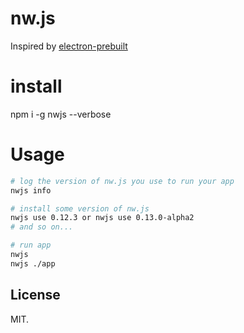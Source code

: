 # nw.js

Inspired by [electron-prebuilt](https://github.com/mafintosh/electron-prebuilt)

# install

npm i -g nwjs --verbose

# Usage

```bash
# log the version of nw.js you use to run your app
nwjs info

# install some version of nw.js
nwjs use 0.12.3 or nwjs use 0.13.0-alpha2
# and so on...

# run app
nwjs
nwjs ./app
```

## License

MIT.
